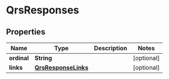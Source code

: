 

# QrsResponses


## Properties

Name | Type | Description | Notes
------------ | ------------- | ------------- | -------------
**ordinal** | **String** |  |  [optional]
**links** | [**QrsResponseLinks**](QrsResponseLinks.md) |  |  [optional]



